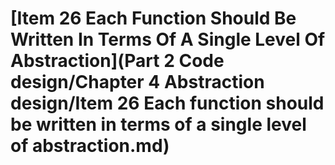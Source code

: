 # \[Item 26 Each Function Should Be Written In Terms Of A Single Level Of Abstraction]\(Part 2 Code design/Chapter 4 Abstraction design/Item 26 Each function should be written in terms of a single level of abstraction.md)


